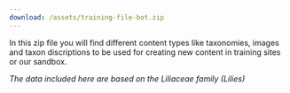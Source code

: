 ```yaml
---
download: /assets/training-file-bot.zip
---
```


In this zip file you will find different content types like taxonomies, images and taxon discriptions to be used for creating new content in training sites or our sandbox.

*The data included here are based on the Liliaceae family (Lilies)*
